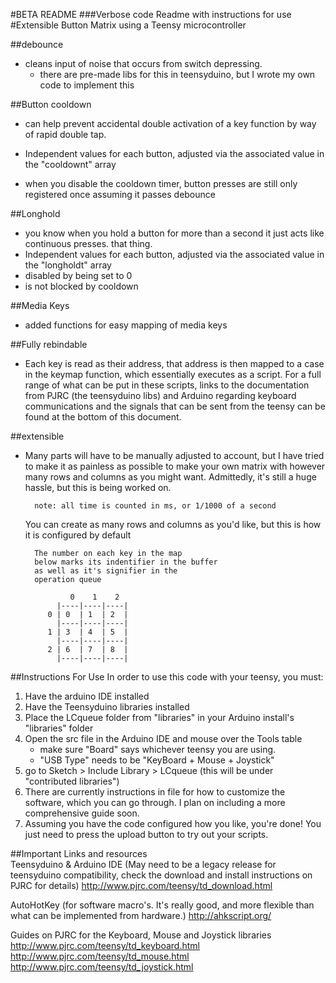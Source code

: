 #BETA README
###Verbose code Readme with instructions for use
#Extensible Button Matrix using a Teensy microcontroller

##debounce
 - cleans input of noise that occurs from switch depressing.
   - there are pre-made libs for this in teensyduino, but I wrote my own code to implement this

##Button cooldown 
  - can help prevent accidental double activation of a key function by way of rapid double tap.
  - Independent values for each button, adjusted via the associated value in the "cooldownt" array
 
  - when you disable the cooldown timer, button presses are still only registered once assuming it passes debounce

##Longhold 
  - you know when you hold a button for more than a second it just acts like continuous presses. that thing.
  - Independent values for each button, adjusted via the associated value in the "longholdt" array 
  - disabled by being set to 0
  - is not blocked by cooldown
  
##Media Keys
  - added functions for easy mapping of media keys
         
##Fully rebindable
  - Each key is read as their address, that address is then mapped to a case in the keymap function, which essentially executes as a script. For a full range of what can be put in these scripts, links to the documentation from PJRC (the teensyduino libs) and Arduino regarding keyboard communications and the signals that can be sent from the teensy can be found at the bottom of this document.
              
##extensible
  - Many parts will have to be manually adjusted to account, but I have tried to make it as painless as possible to make your own matrix with however many rows and columns as you might want. Admittedly, it's still a huge hassle, but this is being worked on.

          note: all time is counted in ms, or 1/1000 of a second

    You can create as many rows and columns as you'd like, 
    but this is how it is configured by default

          The number on each key in the map
          below marks its indentifier in the buffer
          as well as it's signifier in the
          operation queue 

                  0    1    2      
               |----|----|----|
             0 | 0  | 1  | 2  |
               |----|----|----|
             1 | 3  | 4  | 5  |
               |----|----|----|
             2 | 6  | 7  | 8  |
               |----|----|----|

##Instructions For Use
In order to use this code with your teensy, you must:
1. Have the arduino IDE installed
2. Have the Teensyduino libraries installed 
3. Place the LCqueue folder from "libraries" in your Arduino install's "libraries" folder 
4. Open the src file in the Arduino IDE and mouse over the Tools table
	- make sure "Board" says whichever teensy you are using.
	- "USB Type" needs to be "KeyBoard + Mouse + Joystick"
5. go to Sketch > Include Library > LCqueue	(this will be under "contributed libraries")
6. There are currently instructions in file for how to customize the software, which you can go through. I plan on including a more comprehensive guide soon.
7. Assuming you have the code configured how you like, you're done! You just need to press the upload button to try out your scripts. 
		   
##Important Links and resources			   
Teensyduino & Arduino IDE (May need to be a legacy release for teensyduino compatibility, check the download and install instructions on PJRC for details)
http://www.pjrc.com/teensy/td_download.html

AutoHotKey (for software macro's. It's really good, and more flexible than what can be implemented from hardware.)
http://ahkscript.org/

Guides on PJRC for the Keyboard, Mouse and Joystick libraries
http://www.pjrc.com/teensy/td_keyboard.html
http://www.pjrc.com/teensy/td_mouse.html
http://www.pjrc.com/teensy/td_joystick.html